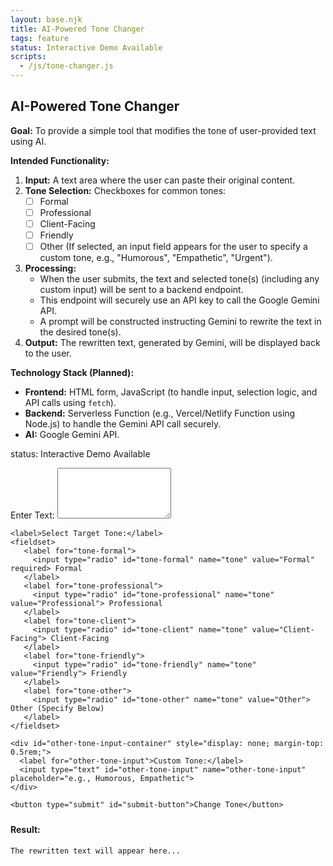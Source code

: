 ```yaml
---
layout: base.njk
title: AI-Powered Tone Changer
tags: feature
status: Interactive Demo Available
scripts:
  - /js/tone-changer.js
---
```


## AI-Powered Tone Changer

**Goal:** To provide a simple tool that modifies the tone of user-provided text using AI.

**Intended Functionality:**

1.  **Input:** A text area where the user can paste their original content.
2.  **Tone Selection:** Checkboxes for common tones:
    *   [ ] Formal
    *   [ ] Professional
    *   [ ] Client-Facing
    *   [ ] Friendly
    *   [ ] Other (If selected, an input field appears for the user to specify a custom tone, e.g., "Humorous", "Empathetic", "Urgent").
3.  **Processing:**
    *   When the user submits, the text and selected tone(s) (including any custom input) will be sent to a backend endpoint.
    *   This endpoint will securely use an API key to call the Google Gemini API.
    *   A prompt will be constructed instructing Gemini to rewrite the text in the desired tone(s).
4.  **Output:** The rewritten text, generated by Gemini, will be displayed back to the user.

**Technology Stack (Planned):**

*   **Frontend:** HTML form, JavaScript (to handle input, selection logic, and API calls using `fetch`).
*   **Backend:** Serverless Function (e.g., Vercel/Netlify Function using Node.js) to handle the Gemini API call securely.
*   **AI:** Google Gemini API.

status: Interactive Demo Available

<form id="tone-changer-form">
    <label for="original-text">Enter Text:</label>
    <textarea id="original-text" name="original-text" rows="5" required></textarea>

    <label>Select Target Tone:</label>
    <fieldset>
       <label for="tone-formal">
         <input type="radio" id="tone-formal" name="tone" value="Formal" required> Formal
       </label>
       <label for="tone-professional">
         <input type="radio" id="tone-professional" name="tone" value="Professional"> Professional
       </label>
       <label for="tone-client">
         <input type="radio" id="tone-client" name="tone" value="Client-Facing"> Client-Facing
       </label>
       <label for="tone-friendly">
         <input type="radio" id="tone-friendly" name="tone" value="Friendly"> Friendly
       </label>
       <label for="tone-other">
         <input type="radio" id="tone-other" name="tone" value="Other"> Other (Specify Below)
       </label>
    </fieldset>

    <div id="other-tone-input-container" style="display: none; margin-top: 0.5rem;">
      <label for="other-tone-input">Custom Tone:</label>
      <input type="text" id="other-tone-input" name="other-tone-input" placeholder="e.g., Humorous, Empathetic">
    </div>

    <button type="submit" id="submit-button">Change Tone</button>
</form>

<div id="result-container" style="margin-top: 1.5rem;">
    <h4>Result:</h4>
    <pre><code id="result-text">The rewritten text will appear here...</code></pre>
</div>

<div id="error-container" style="margin-top: 1rem; color: red;"></div>